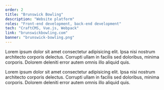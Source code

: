 ```yaml
---
order: 2
title: "Brunswick Bowling"
description: "Website platform"
roles: "Front-end development, back-end development"
tech: "CraftCMS, Vue.js, Webpack"
link: "brunswickbowling.com"
banner: "brunswick-bowling.png"
---
```

Lorem ipsum dolor sit amet consectetur adipisicing elit. Ipsa nisi nostrum architecto corporis
delectus. Corrupti ullam in facilis sed doloribus, minima corporis. Dolorem deleniti error autem omnis illo aliquid quis.

Lorem ipsum dolor sit amet consectetur adipisicing elit. Ipsa nisi nostrum architecto corporis delectus. Corrupti ullam in facilis sed doloribus, minima corporis. Dolorem deleniti error autem omnis illo aliquid quis.
